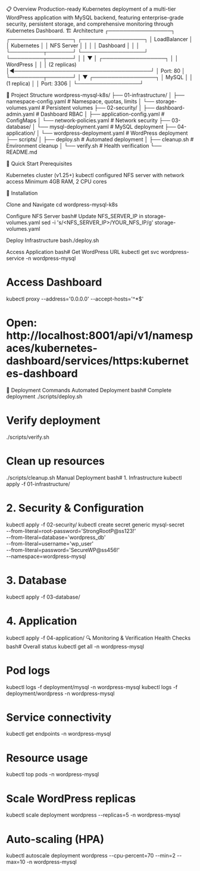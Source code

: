 📋 Overview
Production-ready Kubernetes deployment of a multi-tier WordPress application with MySQL backend, featuring enterprise-grade security, persistent storage, and comprehensive monitoring through Kubernetes Dashboard.
🏗️ Architecture
┌─────────────────┐    ┌─────────────────┐    ┌─────────────────┐
│   LoadBalancer  │    │   Kubernetes    │    │   NFS Server    │
│                 │    │   Dashboard     │    │                 │
└─────────┬───────┘    └─────────────────┘    └─────────┬───────┘
          │                                              │
          ▼                                              │
┌─────────────────┐                                      │
│   WordPress     │                                      │
│   (2 replicas)  │◄─────────────────────────────────────┘
│   Port: 80      │
└─────────┬───────┘
          │
          ▼
┌─────────────────┐
│     MySQL       │
│   (1 replica)   │
│   Port: 3306    │
└─────────────────┘

📁 Project Structure
wordpress-mysql-k8s/
├── 01-infrastructure/
│   ├── namespace-config.yaml          # Namespace, quotas, limits
│   └── storage-volumes.yaml           # Persistent volumes
├── 02-security/
│   ├── dashboard-admin.yaml           # Dashboard RBAC
│   ├── application-config.yaml        # ConfigMaps
│   └── network-policies.yaml          # Network security
├── 03-database/
│   └── mysql-deployment.yaml          # MySQL deployment
├── 04-application/
│   └── wordpress-deployment.yaml      # WordPress deployment
├── scripts/
│   ├── deploy.sh                      # Automated deployment
│   ├── cleanup.sh                     # Environment cleanup
│   └── verify.sh                      # Health verification
└── README.md


🚀 Quick Start
Prerequisites

Kubernetes cluster (v1.25+)
kubectl configured
NFS server with network access
Minimum 4GB RAM, 2 CPU cores

🔧 Installation

Clone and Navigate
cd wordpress-mysql-k8s

Configure NFS Server
bash# Update NFS_SERVER_IP in storage-volumes.yaml
sed -i 's/<NFS_SERVER_IP>/YOUR_NFS_IP/g' storage-volumes.yaml

Deploy Infrastructure
bash./deploy.sh

Access Application
bash# Get WordPress URL
kubectl get svc wordpress-service -n wordpress-mysql

# Access Dashboard
kubectl proxy --address='0.0.0.0' --accept-hosts='^*$'
# Open: http://localhost:8001/api/v1/namespaces/kubernetes-dashboard/services/https:kubernetes-dashboard

🚀 Deployment Commands
Automated Deployment
bash# Complete deployment
./scripts/deploy.sh

# Verify deployment
./scripts/verify.sh

# Clean up resources
./scripts/cleanup.sh
Manual Deployment
bash# 1. Infrastructure
kubectl apply -f 01-infrastructure/

# 2. Security & Configuration
kubectl apply -f 02-security/
kubectl create secret generic mysql-secret \
  --from-literal=root-password='StrongRootP@ss123!' \
  --from-literal=database='wordpress_db' \
  --from-literal=username='wp_user' \
  --from-literal=password='SecureWP@ss456!' \
  --namespace=wordpress-mysql

# 3. Database
kubectl apply -f 03-database/

# 4. Application
kubectl apply -f 04-application/
🔍 Monitoring & Verification
Health Checks
bash# Overall status
kubectl get all -n wordpress-mysql

# Pod logs
kubectl logs -f deployment/mysql -n wordpress-mysql
kubectl logs -f deployment/wordpress -n wordpress-mysql

# Service connectivity
kubectl get endpoints -n wordpress-mysql

# Resource usage
kubectl top pods -n wordpress-mysql

# Scale WordPress replicas
kubectl scale deployment wordpress --replicas=5 -n wordpress-mysql

# Auto-scaling (HPA)
kubectl autoscale deployment wordpress --cpu-percent=70 --min=2 --max=10 -n wordpress-mysql
